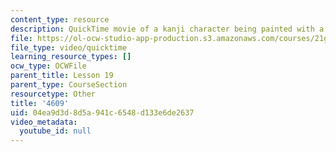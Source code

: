 ```yaml
---
content_type: resource
description: QuickTime movie of a kanji character being painted with a brush.
file: https://ol-ocw-studio-app-production.s3.amazonaws.com/courses/21g-504-japanese-iv-spring-2009/04ea9d3d8d5a941c6548d133e6de2637_4609.mov
file_type: video/quicktime
learning_resource_types: []
ocw_type: OCWFile
parent_title: Lesson 19
parent_type: CourseSection
resourcetype: Other
title: '4609'
uid: 04ea9d3d-8d5a-941c-6548-d133e6de2637
video_metadata:
  youtube_id: null
---
```

